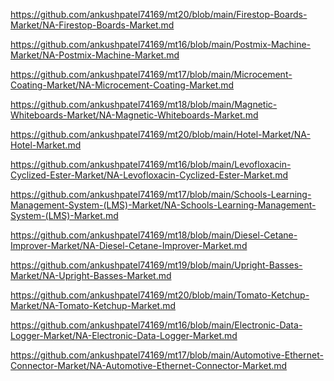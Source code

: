 <p><a href="https://github.com/ankushpatel74169/mt20/blob/main/Firestop-Boards-Market/NA-Firestop-Boards-Market.md">https://github.com/ankushpatel74169/mt20/blob/main/Firestop-Boards-Market/NA-Firestop-Boards-Market.md</a></p><p><a href="https://github.com/ankushpatel74169/mt16/blob/main/Postmix-Machine-Market/NA-Postmix-Machine-Market.md">https://github.com/ankushpatel74169/mt16/blob/main/Postmix-Machine-Market/NA-Postmix-Machine-Market.md</a></p><p><a href="https://github.com/ankushpatel74169/mt17/blob/main/Microcement-Coating-Market/NA-Microcement-Coating-Market.md">https://github.com/ankushpatel74169/mt17/blob/main/Microcement-Coating-Market/NA-Microcement-Coating-Market.md</a></p><p><a href="https://github.com/ankushpatel74169/mt18/blob/main/Magnetic-Whiteboards-Market/NA-Magnetic-Whiteboards-Market.md">https://github.com/ankushpatel74169/mt18/blob/main/Magnetic-Whiteboards-Market/NA-Magnetic-Whiteboards-Market.md</a></p><p><a href="https://github.com/ankushpatel74169/mt20/blob/main/Hotel-Market/NA-Hotel-Market.md">https://github.com/ankushpatel74169/mt20/blob/main/Hotel-Market/NA-Hotel-Market.md</a></p><p><a href="https://github.com/ankushpatel74169/mt16/blob/main/Levofloxacin-Cyclized-Ester-Market/NA-Levofloxacin-Cyclized-Ester-Market.md">https://github.com/ankushpatel74169/mt16/blob/main/Levofloxacin-Cyclized-Ester-Market/NA-Levofloxacin-Cyclized-Ester-Market.md</a></p><p><a href="https://github.com/ankushpatel74169/mt17/blob/main/Schools-Learning-Management-System-(LMS)-Market/NA-Schools-Learning-Management-System-(LMS)-Market.md">https://github.com/ankushpatel74169/mt17/blob/main/Schools-Learning-Management-System-(LMS)-Market/NA-Schools-Learning-Management-System-(LMS)-Market.md</a></p><p><a href="https://github.com/ankushpatel74169/mt18/blob/main/Diesel-Cetane-Improver-Market/NA-Diesel-Cetane-Improver-Market.md">https://github.com/ankushpatel74169/mt18/blob/main/Diesel-Cetane-Improver-Market/NA-Diesel-Cetane-Improver-Market.md</a></p><p><a href="https://github.com/ankushpatel74169/mt19/blob/main/Upright-Basses-Market/NA-Upright-Basses-Market.md">https://github.com/ankushpatel74169/mt19/blob/main/Upright-Basses-Market/NA-Upright-Basses-Market.md</a></p><p><a href="https://github.com/ankushpatel74169/mt20/blob/main/Tomato-Ketchup-Market/NA-Tomato-Ketchup-Market.md">https://github.com/ankushpatel74169/mt20/blob/main/Tomato-Ketchup-Market/NA-Tomato-Ketchup-Market.md</a></p><p><a href="https://github.com/ankushpatel74169/mt16/blob/main/Electronic-Data-Logger-Market/NA-Electronic-Data-Logger-Market.md">https://github.com/ankushpatel74169/mt16/blob/main/Electronic-Data-Logger-Market/NA-Electronic-Data-Logger-Market.md</a></p><p><a href="https://github.com/ankushpatel74169/mt17/blob/main/Automotive-Ethernet-Connector-Market/NA-Automotive-Ethernet-Connector-Market.md">https://github.com/ankushpatel74169/mt17/blob/main/Automotive-Ethernet-Connector-Market/NA-Automotive-Ethernet-Connector-Market.md</a></p>
